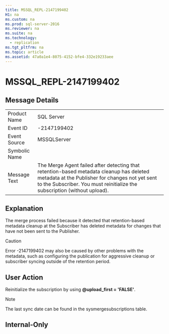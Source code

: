 ```yaml
---
title: MSSQL_REPL-2147199402
H1: na
ms.custom: na
ms.prod: sql-server-2016
ms.reviewer: na
ms.suite: na
ms.technology: 
  - replication
ms.tgt_pltfrm: na
ms.topic: article
ms.assetid: 47a0a1e4-8075-4152-bfe4-332e19233aee
---
```

# MSSQL_REPL-2147199402
    
## Message Details  
  
|||  
|-|-|  
|Product Name|SQL Server|  
|Event ID|\-2147199402|  
|Event Source|MSSQLServer|  
|Symbolic Name||  
|Message Text|The Merge Agent failed after detecting that retention\-based metadata cleanup has deleted metadata at the Publisher for changes not yet sent to the Subscriber. You must reinitialize the subscription \(without upload\).|  
  
## Explanation  
 The merge process failed because it detected that retention\-based metadata cleanup at the Subscriber has deleted metadata for changes that have not been sent to the Publisher.  
  
> [!CAUTION]  
>  Error \-2147199402 may also be caused by other problems with the metadata, such as configuring the publication for aggressive cleanup or subscriber syncing outside of the retention period.  
  
## User Action  
 Reinitialize the subscription by using **@upload\_first \= 'FALSE'**.  
  
> [!NOTE]  
>  The last sync date can be found in the sysmergesubscriptions table.  
  
## Internal\-Only  
  
